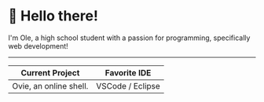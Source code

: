 # 👋 Hello there!

I'm Ole, a high school student with a passion for programming, specifically web development!

<hr>

| Current Project     | Favorite IDE |
| ----------- | ----------- |
| Ovie, an online shell.      | VSCode / Eclipse       |
